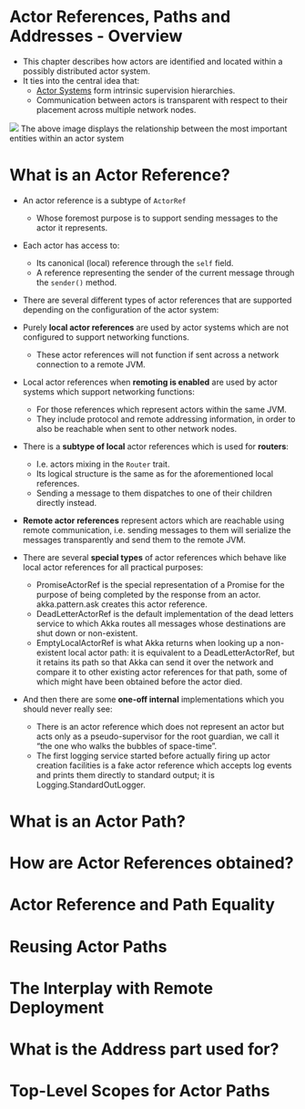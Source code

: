 # Actor References, Paths and Addresses - Overview
- This chapter describes how actors are identified and located within a possibly distributed actor system. 
- It ties into the central idea that:
    - [Actor Systems](../02-actor-system) form intrinsic supervision hierarchies. 
    - Communication between actors is transparent with respect to their placement across multiple network nodes.
    
![](https://doc.akka.io/docs/akka/current/general/ActorPath.png)
The above image displays the relationship between the most important entities within an actor system

# What is an Actor Reference?
- An actor reference is a subtype of `ActorRef`
    - Whose foremost purpose is to support sending messages to the actor it represents. 
- Each actor has access to:
    - Its canonical (local) reference through the `self` field.
    - A reference representing the sender of the current message through the `sender()` method.
- There are several different types of actor references that are supported depending on the configuration of the actor system:


- Purely **local actor references** are used by actor systems which are not configured to support networking functions. 
    - These actor references will not function if sent across a network connection to a remote JVM.
- Local actor references when **remoting is enabled** are used by actor systems which support networking functions:
    - For those references which represent actors within the same JVM.
    - They include protocol and remote addressing information, in order to also be reachable when sent to other network nodes.
- There is a **subtype of local** actor references which is used for **routers**:
    - I.e. actors mixing in the `Router` trait. 
    - Its logical structure is the same as for the aforementioned local references.
    - Sending a message to them dispatches to one of their children directly instead.
- **Remote actor references** represent actors which are reachable using remote communication, i.e. sending messages to them will serialize the messages transparently and send them to the remote JVM.
- There are several **special types** of actor references which behave like local actor references for all practical purposes:
    - PromiseActorRef is the special representation of a Promise for the purpose of being completed by the response from an actor. akka.pattern.ask creates this actor reference.
    - DeadLetterActorRef is the default implementation of the dead letters service to which Akka routes all messages whose destinations are shut down or non-existent.
    - EmptyLocalActorRef is what Akka returns when looking up a non-existent local actor path: it is equivalent to a DeadLetterActorRef, but it retains its path so that Akka can send it over the network and compare it to other existing actor references for that path, some of which might have been obtained before the actor died.
- And then there are some **one-off internal** implementations which you should never really see:
    - There is an actor reference which does not represent an actor but acts only as a pseudo-supervisor for the root guardian, we call it “the one who walks the bubbles of space-time”.
    - The first logging service started before actually firing up actor creation facilities is a fake actor reference which accepts log events and prints them directly to standard output; it is Logging.StandardOutLogger.




# What is an Actor Path?





# How are Actor References obtained?





# Actor Reference and Path Equality





# Reusing Actor Paths





# The Interplay with Remote Deployment





# What is the Address part used for?





# Top-Level Scopes for Actor Paths










